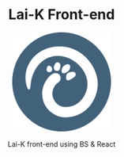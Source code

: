 <div align="center">
<h1> Lai-K Front-end </h1>
<p>
  <img src="./assets/images/logo.png" alt="laik-logo" style="width: 200px"/>
</p>
<p>
  Lai-K front-end using BS & React
</p>
</div>
